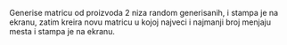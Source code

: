 Generise matricu od proizvoda 2 niza random generisanih, i stampa je na ekranu,
zatim kreira novu matricu u kojoj najveci i najmanji broj menjaju mesta i stampa je na ekranu.
